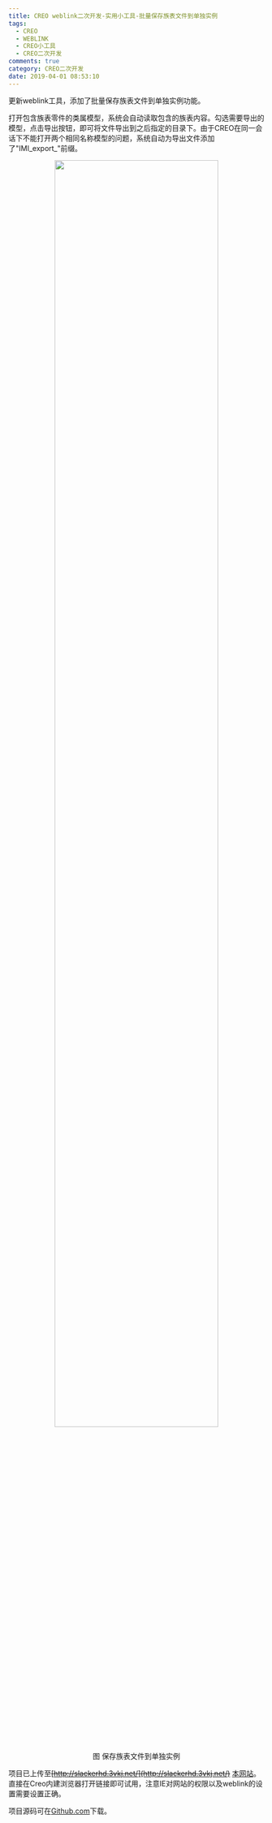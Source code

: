 ```yaml
---
title: CREO weblink二次开发-实用小工具-批量保存族表文件到单独实例
tags:
  - CREO
  - WEBLINK
  - CREO小工具
  - CREO二次开发
comments: true
category: CREO二次开发
date: 2019-04-01 08:53:10
---
```


更新weblink工具，添加了批量保存族表文件到单独实例功能。

打开包含族表零件的类属模型，系统会自动读取包含的族表内容。勾选需要导出的模型，点击导出按钮，即可将文件导出到之后指定的目录下。由于CREO在同一会话下不能打开两个相同名称模型的问题，系统自动为导出文件添加了"IMI_export_"前缀。

<div align="center">
    <img src="/img/proe/weblinktool7.png" style="width:80%" align="center"/>
    <p>图 保存族表文件到单独实例</p>
</div>

项目已上传至~~[http://slackerhd.3vkj.net/](http://slackerhd.3vkj.net/)~~ [本网站](http://www.hudi.site/weblink.html)。直接在Creo内建浏览器打开链接即可试用，注意IE对网站的权限以及weblink的设置需要设置正确。

项目源码可在<a href="https://github.com/slacker-HD/creo_weblink" target="_blank">Github.com</a>下载。